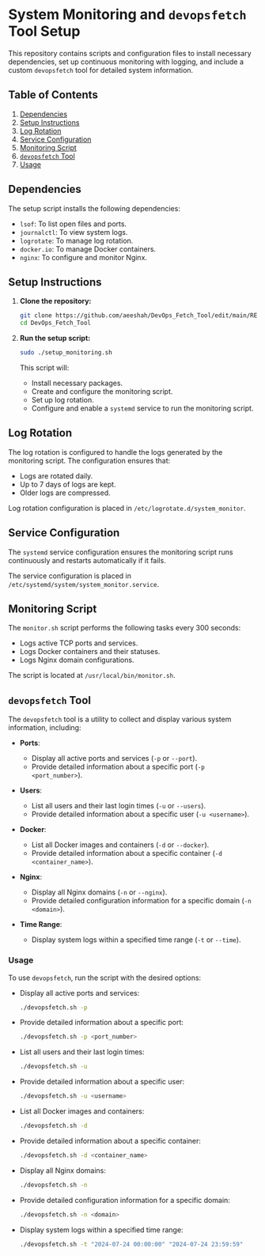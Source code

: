 # System Monitoring and `devopsfetch` Tool Setup

This repository contains scripts and configuration files to install necessary dependencies, set up continuous monitoring with logging, and include a custom `devopsfetch` tool for detailed system information.

## Table of Contents

1. [Dependencies](#dependencies)
2. [Setup Instructions](#setup-instructions)
3. [Log Rotation](#log-rotation)
4. [Service Configuration](#service-configuration)
5. [Monitoring Script](#monitoring-script)
6. [`devopsfetch` Tool](#devopsfetch-tool)
7. [Usage](#usage)

## Dependencies

The setup script installs the following dependencies:
- `lsof`: To list open files and ports.
- `journalctl`: To view system logs.
- `logrotate`: To manage log rotation.
- `docker.io`: To manage Docker containers.
- `nginx`: To configure and monitor Nginx.

## Setup Instructions

1. **Clone the repository:**

    ```bash
    git clone https://github.com/aeeshah/DevOps_Fetch_Tool/edit/main/README.md
    cd DevOps_Fetch_Tool
    ```

2. **Run the setup script:**

    ```bash
    sudo ./setup_monitoring.sh
    ```

    This script will:
    - Install necessary packages.
    - Create and configure the monitoring script.
    - Set up log rotation.
    - Configure and enable a `systemd` service to run the monitoring script.

## Log Rotation

The log rotation is configured to handle the logs generated by the monitoring script. The configuration ensures that:
- Logs are rotated daily.
- Up to 7 days of logs are kept.
- Older logs are compressed.

Log rotation configuration is placed in `/etc/logrotate.d/system_monitor`.

## Service Configuration

The `systemd` service configuration ensures the monitoring script runs continuously and restarts automatically if it fails.

The service configuration is placed in `/etc/systemd/system/system_monitor.service`.

## Monitoring Script

The `monitor.sh` script performs the following tasks every 300 seconds:
- Logs active TCP ports and services.
- Logs Docker containers and their statuses.
- Logs Nginx domain configurations.

The script is located at `/usr/local/bin/monitor.sh`.

## `devopsfetch` Tool

The `devopsfetch` tool is a utility to collect and display various system information, including:

- **Ports**:
  - Display all active ports and services (`-p` or `--port`).
  - Provide detailed information about a specific port (`-p <port_number>`).

- **Users**:
  - List all users and their last login times (`-u` or `--users`).
  - Provide detailed information about a specific user (`-u <username>`).

- **Docker**:
  - List all Docker images and containers (`-d` or `--docker`).
  - Provide detailed information about a specific container (`-d <container_name>`).

- **Nginx**:
  - Display all Nginx domains (`-n` or `--nginx`).
  - Provide detailed configuration information for a specific domain (`-n <domain>`).

- **Time Range**:
  - Display system logs within a specified time range (`-t` or `--time`).

### Usage

To use `devopsfetch`, run the script with the desired options:

- Display all active ports and services:
    ```bash
    ./devopsfetch.sh -p
    ```

- Provide detailed information about a specific port:
    ```bash
    ./devopsfetch.sh -p <port_number>
    ```

- List all users and their last login times:
    ```bash
    ./devopsfetch.sh -u
    ```

- Provide detailed information about a specific user:
    ```bash
    ./devopsfetch.sh -u <username>
    ```

- List all Docker images and containers:
    ```bash
    ./devopsfetch.sh -d
    ```

- Provide detailed information about a specific container:
    ```bash
    ./devopsfetch.sh -d <container_name>
    ```

- Display all Nginx domains:
    ```bash
    ./devopsfetch.sh -n
    ```

- Provide detailed configuration information for a specific domain:
    ```bash
    ./devopsfetch.sh -n <domain>
    ```

- Display system logs within a specified time range:
    ```bash
    ./devopsfetch.sh -t "2024-07-24 00:00:00" "2024-07-24 23:59:59"
    ```
